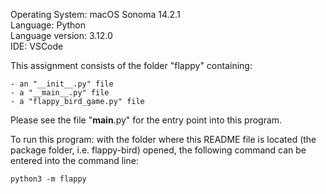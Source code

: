 Operating System: macOS Sonoma 14.2.1 \
Language: Python \
Language version: 3.12.0 \
IDE: VSCode

This assignment consists of the folder "flappy" containing:

    - an "__init__.py" file
    - a "__main__.py" file
    - a "flappy_bird_game.py" file

Please see the file "**main**.py"
for the entry point into this program.

To run this program: with the folder where this
README file is located (the package folder, i.e. flappy-bird) opened,
the following command can be entered into the command line:

    python3 -m flappy
